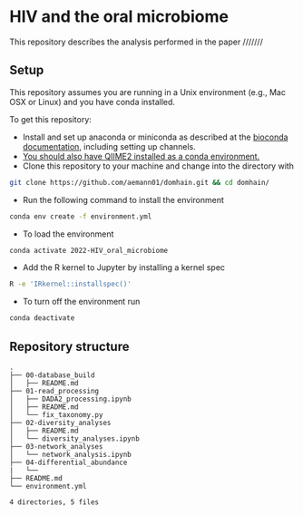 # HIV and the oral microbiome

This repository describes the analysis performed in the paper ///////

## Setup

This repository assumes you are running in a Unix environment (e.g., Mac OSX or Linux) and you have conda installed.

To get this repository:

- Install and set up anaconda or miniconda as described at the [bioconda
  documentation](https://bioconda.github.io/user/install.html), including
  setting up channels.
- [You should also have QIIME2 installed as a conda environment.](https://docs.qiime2.org/2020.8/install/)
- Clone this repository to your machine and change into the directory with

```bash
git clone https://github.com/aemann01/domhain.git && cd domhain/
```

- Run the following command to install the environment

```bash
conda env create -f environment.yml

```

- To load the environment

```bash
conda activate 2022-HIV_oral_microbiome
```

- Add the R kernel to Jupyter by installing a kernel spec

```bash
R -e 'IRkernel::installspec()'
```

- To turn off the environment run

```bash
conda deactivate
```

## Repository structure

```
.
├── 00-database_build
│   ├── README.md
├── 01-read_processing
│   ├── DADA2_processing.ipynb
│   ├── README.md
│   └── fix_taxonomy.py
├── 02-diversity_analyses
│   ├── README.md
│   └── diversity_analyses.ipynb
├── 03-network_analyses
│   └── network_analysis.ipynb
├── 04-differential_abundance
|   └── 
├── README.md
└── environment.yml

4 directories, 5 files
```

